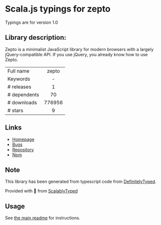 
# Scala.js typings for zepto

Typings are for version 1.0

## Library description:
Zepto is a minimalist JavaScript library for modern browsers with a largely jQuery-compatible API. If you use jQuery, you already know how to use Zepto.

|                    |                 |
| ------------------ | :-------------: |
| Full name          | zepto |
| Keywords           | - |
| # releases         | 1 |
| # dependents       | 70 |
| # downloads        | 776956 |
| # stars            | 9 |

## Links
- [Homepage](http://zeptojs.com)
- [Bugs](https://github.com/madrobby/zepto/issues)
- [Repository](https://github.com/madrobby/zepto)
- [Npm](https://www.npmjs.com/package/zepto)
    


## Note
This library has been generated from typescript code from [DefinitelyTyped](https://definitelytyped.org).

Provided with :purple_heart: from [ScalablyTyped](https://github.com/oyvindberg/ScalablyTyped)

## Usage
See [the main readme](../../readme.md) for instructions.


